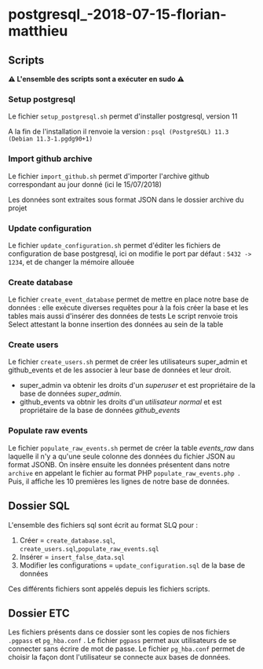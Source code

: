 # postgresql_-2018-07-15-florian-matthieu


## Scripts

 **⚠ L'ensemble des scripts sont a exécuter en sudo ⚠** 
 
 
### Setup postgresql

Le fichier `setup_postgresql.sh` permet d'installer postgresql, version 11

A la fin de l'installation il renvoie la version :
`psql (PostgreSQL) 11.3 (Debian 11.3-1.pgdg90+1)`


### Import github archive

Le fichier `import_github.sh` permet d'importer l'archive github correspondant au jour donné (ici le 15/07/2018)

Les données sont extraites sous format JSON dans le dossier archive du projet


### Update configuration

Le fichier `update_configuration.sh` permet d'éditer les fichiers de configuration de base postgresql, ici on modifie le port par défaut : `5432 -> 1234`, et de changer la mémoire allouée 


### Create database

Le fichier `create_event_database` permet de mettre en place notre base de données : elle exécute diverses requêtes pour à la fois créer la base et les tables mais aussi d'insérer des données de tests
Le script renvoie trois Select attestant la bonne insertion des données au sein de la table

### Create users
Le fichier `create_users.sh` permet de créer les utilisateurs super_admin et github_events et de les associer à leur base de données et leur droit.

 - super_admin va obtenir les droits d'un *superuser* et est propriétaire de la base de données *super_admin*.
 - github_events va obtnir les droits d'un *utilisateur normal* et est propriétaire de la base de données *github_events* 
 
 

### Populate raw events 
Le fichier `populate_raw_events.sh` permet de créer la table *events_raw* dans laquelle il n'y a qu'une seule colonne des données du fichier JSON au format JSONB.
On insère ensuite les données présentent dans notre `archive` en appelant le fichier au format PHP `populate_raw_events.php `.
Puis, il affiche les 10 premières les lignes de notre base de données.



## Dossier SQL
L'ensemble des fichiers sql sont écrit au format SLQ pour :
1. Créer = `create_database.sql`, `create_users.sql`,`populate_raw_events.sql `
2. Insérer = `insert_false_data.sql`
3. Modifier les configurations = `update_configuration.sql` de la base de données

Ces différents fichiers sont appelés depuis les fichiers scripts.


## Dossier ETC
 Les fichiers présents dans ce dossier sont les copies de nos fichiers `.pgpass` et `pg_hba.conf` .
 Le fichier `pgpass` permet aux utilisateurs de se connecter sans écrire de mot de passe.
 Le fichier `pg_hba.conf`  permet de choisir la façon dont l'utilisateur se connecte aux bases de données.
